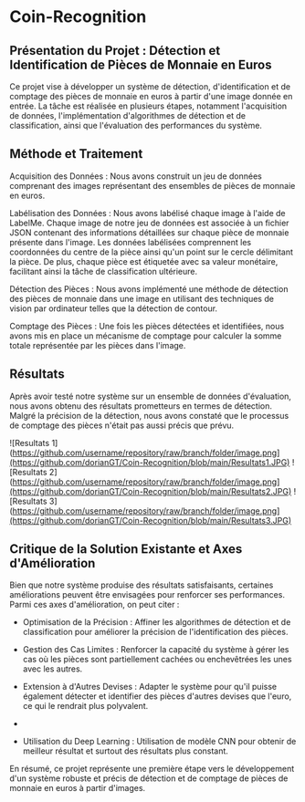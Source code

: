 # Coin-Recognition

## Présentation du Projet : Détection et Identification de Pièces de Monnaie en Euros

Ce projet vise à développer un système de détection, d'identification et de comptage des pièces de monnaie en euros à partir d'une image donnée en entrée. La tâche est réalisée en plusieurs étapes, notamment l'acquisition de données, l'implémentation d'algorithmes de détection et de classification, ainsi que l'évaluation des performances du système.

## Méthode et Traitement

Acquisition des Données : Nous avons construit un jeu de données comprenant des images représentant des ensembles de pièces de monnaie en euros.

Labélisation des Données : Nous avons labélisé chaque image à l'aide de LabelMe. Chaque image de notre jeu de données est associée à un fichier JSON contenant des informations détaillées sur chaque pièce de monnaie présente dans l'image. Les données labélisées comprennent les coordonnées du centre de la pièce ainsi qu'un point sur le cercle délimitant la pièce. De plus, chaque pièce est étiquetée avec sa valeur monétaire, facilitant ainsi la tâche de classification ultérieure.

Détection des Pièces : Nous avons implémenté une méthode de détection des pièces de monnaie dans une image en utilisant des techniques de vision par ordinateur telles que la détection de contour.

Comptage des Pièces : Une fois les pièces détectées et identifiées, nous avons mis en place un mécanisme de comptage pour calculer la somme totale représentée par les pièces dans l'image.

## Résultats

Après avoir testé notre système sur un ensemble de données d'évaluation, nous avons obtenu des résultats prometteurs en termes de détection. Malgré la précision de la détection, nous avons constaté que le processus de comptage des pièces n'était pas aussi précis que prévu.

![Resultats 1](https://github.com/username/repository/raw/branch/folder/image.png](https://github.com/dorianGT/Coin-Recognition/blob/main/Resultats1.JPG)
![Resultats 2](https://github.com/username/repository/raw/branch/folder/image.png](https://github.com/dorianGT/Coin-Recognition/blob/main/Resultats2.JPG)
![Resultats 3](https://github.com/username/repository/raw/branch/folder/image.png](https://github.com/dorianGT/Coin-Recognition/blob/main/Resultats3.JPG)

## Critique de la Solution Existante et Axes d'Amélioration

Bien que notre système produise des résultats satisfaisants, certaines améliorations peuvent être envisagées pour renforcer ses performances. Parmi ces axes d'amélioration, on peut citer :

- Optimisation de la Précision : Affiner les algorithmes de détection et de classification pour améliorer la précision de l'identification des pièces.

- Gestion des Cas Limites : Renforcer la capacité du système à gérer les cas où les pièces sont partiellement cachées ou enchevêtrées les unes avec les autres.

- Extension à d'Autres Devises : Adapter le système pour qu'il puisse également détecter et identifier des pièces d'autres devises que l'euro, ce qui le rendrait plus polyvalent.
- 
- Utilisation du Deep Learning : Utilisation de modèle CNN pour obtenir de meilleur résultat et surtout des résultats plus constant.

En résumé, ce projet représente une première étape vers le développement d'un système robuste et précis de détection et de comptage de pièces de monnaie en euros à partir d'images.

